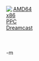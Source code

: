 <img src="http://www.netbsd.org/images/NetBSD-flag.png" align="left"><a href="ftp://ftp.netbsd.org/pub/NetBSD/iso/2.0/amd64cd.iso.torrent"> AMD64 </a>
<br /><a href="ftp://ftp.netbsd.org/pub/NetBSD/iso/2.0/i386cd.iso.torrent"> x86 </a>
<br /><a href="ftp://ftp.netbsd.org/pub/NetBSD/iso/2.0/macppccd.iso.torrent"> PPC </a>
<br /><a href="ftp://ftp.netbsd.org/pub/NetBSD/iso/2.0/dreamcastcd.iso.torrent"> Dreamcast </a>
<br />
<br />
<br />
<br />-m
<br />